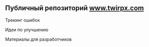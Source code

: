 ## Публичный репозиторий www.twirpx.com

Трекинг ошибок

Идеи по улучшению

Материалы для разработчиков
